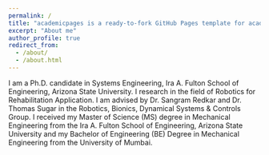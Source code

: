 ```yaml
---
permalink: /
title: "academicpages is a ready-to-fork GitHub Pages template for academic personal websites"
excerpt: "About me"
author_profile: true
redirect_from: 
  - /about/
  - /about.html
---
```


I am a Ph.D. candidate in Systems Engineering, Ira A. Fulton School of Engineering, Arizona State University. I research in the field of Robotics for Rehabilitation Application. I am advised by Dr. Sangram Redkar and Dr. Thomas Sugar in the Robotics, Bionics, Dynamical Systems & Controls Group. I received my Master of Science (MS) degree in Mechanical Engineering from the Ira A. Fulton School of Engineering, Arizona State University and my Bachelor of Engineering (BE) Degree in Mechanical Engineering from the University of Mumbai.
